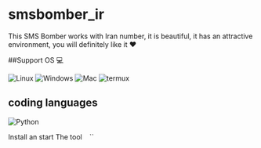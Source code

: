 # smsbomber_ir

This SMS Bomber works with Iran number, it is beautiful, it has an attractive environment, you will definitely like it ♥️

##Support OS 💻

![Linux](https://img.shields.io/badge/-Linux-000000?style=flat&logo=linux&logoColor=FCC624)
![Windows](http://img.shields.io/badge/-Windows-0078D6?style=flat-square&logo=windows&logoColor=ffffff)
![Mac](http://img.shields.io/badge/-Mac-0078D6?style=flat-square&logo=apple&logoColor=ffffff)
![termux](https://www.google.com/url?sa=i&url=https%3A%2F%2Fcommons.wikimedia.org%2Fwiki%2FFile%3ATermux_2.png&psig=AOvVaw0nFckHrtP0ddDQHG48jdQY&ust=1700217005129000&source=images&cd=vfe&opi=89978449&ved=0CBIQjRxqFwoTCLDJroeoyIIDFQAAAAAdAAAAABAE)

## coding languages 

![Python](https://img.shields.io/badge/-Python-333333?style=flat&logo=python)&nbsp;

Install an start The tool
``
``
``
